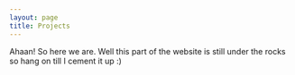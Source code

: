 ```yaml
---
layout: page
title: Projects
---
```


Ahaan! So here we are. Well this part of the website is still under the rocks
so hang on till I cement it up :)

